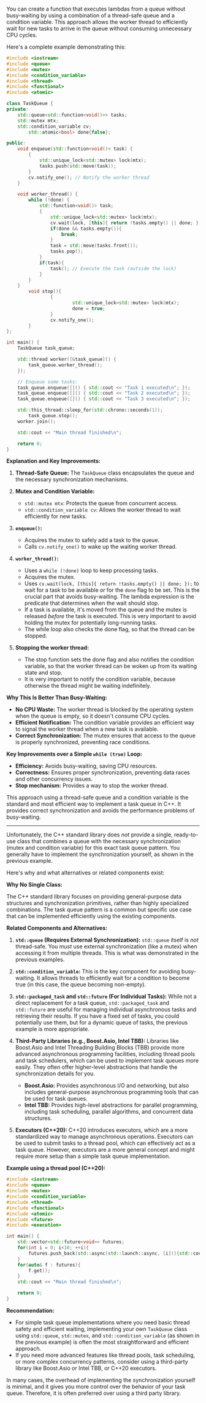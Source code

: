 You can create a function that executes lambdas from a queue without busy-waiting by using a combination of a thread-safe queue and a condition variable. This approach allows the worker thread to efficiently wait for new tasks to arrive in the queue without consuming unnecessary CPU cycles.

Here's a complete example demonstrating this:

```c++
#include <iostream>
#include <queue>
#include <mutex>
#include <condition_variable>
#include <thread>
#include <functional>
#include <atomic>

class TaskQueue {
private:
    std::queue<std::function<void()>> tasks;
    std::mutex mtx;
    std::condition_variable cv;
        std::atomic<bool> done{false};

public:
    void enqueue(std::function<void()> task) {
        {
            std::unique_lock<std::mutex> lock(mtx);
            tasks.push(std::move(task));
        }
        cv.notify_one(); // Notify the worker thread
    }

    void worker_thread() {
        while (!done) {
            std::function<void()> task;
            {
                std::unique_lock<std::mutex> lock(mtx);
                cv.wait(lock, [this]{ return !tasks.empty() || done; }); // Wait for a task or done signal
                if(done && tasks.empty()){
                    break;
                }
                task = std::move(tasks.front());
                tasks.pop();
            }
            if(task){
                task(); // Execute the task (outside the lock)
            }
        }
    }
        void stop(){
                {
                        std::unique_lock<std::mutex> lock(mtx);
                        done = true;
                }
                cv.notify_one();
        }
};

int main() {
    TaskQueue task_queue;

    std::thread worker([&task_queue]() {
        task_queue.worker_thread();
    });

    // Enqueue some tasks:
    task_queue.enqueue([]() { std::cout << "Task 1 executed\n"; });
    task_queue.enqueue([]() { std::cout << "Task 2 executed\n"; });
    task_queue.enqueue([]() { std::cout << "Task 3 executed\n"; });

    std::this_thread::sleep_for(std::chrono::seconds(1));
        task_queue.stop();
    worker.join();

    std::cout << "Main thread finished\n";

    return 0;
}
```

**Explanation and Key Improvements:**

1.  **Thread-Safe Queue:** The `TaskQueue` class encapsulates the queue and the necessary synchronization mechanisms.

2.  **Mutex and Condition Variable:**
    *   `std::mutex mtx`: Protects the queue from concurrent access.
    *   `std::condition_variable cv`: Allows the worker thread to wait efficiently for new tasks.

3.  **`enqueue()`:**
    *   Acquires the mutex to safely add a task to the queue.
    *   Calls `cv.notify_one()` to wake up the waiting worker thread.

4.  **`worker_thread()`:**
    *   Uses a `while (!done)` loop to keep processing tasks.
    *   Acquires the mutex.
    *   Uses `cv.wait(lock, [this]{ return !tasks.empty() || done; });` to wait for a task to be available *or* for the `done` flag to be set. This is the crucial part that avoids busy-waiting. The lambda expression is the predicate that determines when the wait should stop.
    *   If a task is available, it's moved from the queue and the mutex is released *before* the task is executed. This is very important to avoid holding the mutex for potentially long-running tasks.
    * The while loop also checks the done flag, so that the thread can be stopped.

5. **Stopping the worker thread:**
    * The stop function sets the done flag and also notifies the condition variable, so that the worker thread can be woken up from its waiting state and stop.
    * It is very important to notify the condition variable, because otherwise the thread might be waiting indefinitely.

**Why This Is Better Than Busy-Waiting:**

*   **No CPU Waste:** The worker thread is blocked by the operating system when the queue is empty, so it doesn't consume CPU cycles.
*   **Efficient Notification:** The condition variable provides an efficient way to signal the worker thread when a new task is available.
*   **Correct Synchronization:** The mutex ensures that access to the queue is properly synchronized, preventing race conditions.

**Key Improvements over a Simple `while (true)` Loop:**

*   **Efficiency:** Avoids busy-waiting, saving CPU resources.
*   **Correctness:** Ensures proper synchronization, preventing data races and other concurrency issues.
*   **Stop mechanism:** Provides a way to stop the worker thread.

This approach using a thread-safe queue and a condition variable is the standard and most efficient way to implement a task queue in C++. It provides correct synchronization and avoids the performance problems of busy-waiting.

-------------------------------------------------------------------------------------------------------------------------------

Unfortunately, the C++ standard library does *not* provide a single, ready-to-use class that combines a queue with the necessary synchronization (mutex and condition variable) for this exact task queue pattern. You generally have to implement the synchronization yourself, as shown in the previous example.

Here's why and what alternatives or related components exist:

**Why No Single Class:**

The C++ standard library focuses on providing general-purpose data structures and synchronization primitives, rather than highly specialized combinations. The task queue pattern is a common but specific use case that can be implemented efficiently using the existing components.

**Related Components and Alternatives:**

1.  **`std::queue` (Requires External Synchronization):** `std::queue` itself is *not* thread-safe. You *must* use external synchronization (like a mutex) when accessing it from multiple threads. This is what was demonstrated in the previous examples.

2.  **`std::condition_variable`:** This is the key component for avoiding busy-waiting. It allows threads to efficiently wait for a condition to become true (in this case, the queue becoming non-empty).

3.  **`std::packaged_task` and `std::future` (For Individual Tasks):** While not a direct replacement for a task queue, `std::packaged_task` and `std::future` are useful for managing individual asynchronous tasks and retrieving their results. If you have a fixed set of tasks, you could potentially use them, but for a dynamic queue of tasks, the previous example is more appropriate.

4.  **Third-Party Libraries (e.g., Boost.Asio, Intel TBB):** Libraries like Boost.Asio and Intel Threading Building Blocks (TBB) provide more advanced asynchronous programming facilities, including thread pools and task schedulers, which can be used to implement task queues more easily. They often offer higher-level abstractions that handle the synchronization details for you.

    *   **Boost.Asio:** Provides asynchronous I/O and networking, but also includes general-purpose asynchronous programming tools that can be used for task queues.
    *   **Intel TBB:** Provides high-level abstractions for parallel programming, including task scheduling, parallel algorithms, and concurrent data structures.

5. **Executors (C++20):** C++20 introduces executors, which are a more standardized way to manage asynchronous operations. Executors can be used to submit tasks to a thread pool, which can effectively act as a task queue. However, executors are a more general concept and might require more setup than a simple task queue implementation.

**Example using a thread pool (C++20):**

```c++
#include <iostream>
#include <queue>
#include <mutex>
#include <condition_variable>
#include <thread>
#include <functional>
#include <atomic>
#include <future>
#include <execution>

int main() {
    std::vector<std::future<void>> futures;
    for(int i = 0; i<10; ++i){
        futures.push_back(std::async(std::launch::async, [i](){std::cout<<"Task "<<i<<" executed on thread "<<std::this_thread::get_id()<<"\n";}));
    }
    for(auto& f : futures){
        f.get();
    }
    std::cout << "Main thread finished\n";

    return 0;
}
```

**Recommendation:**

*   For simple task queue implementations where you need basic thread safety and efficient waiting, implementing your own `TaskQueue` class using `std::queue`, `std::mutex`, and `std::condition_variable` (as shown in the previous example) is often the most straightforward and efficient approach.
*   If you need more advanced features like thread pools, task scheduling, or more complex concurrency patterns, consider using a third-party library like Boost.Asio or Intel TBB, or C++20 executors.

In many cases, the overhead of implementing the synchronization yourself is minimal, and it gives you more control over the behavior of your task queue. Therefore, it is often preferred over using a third party library.
